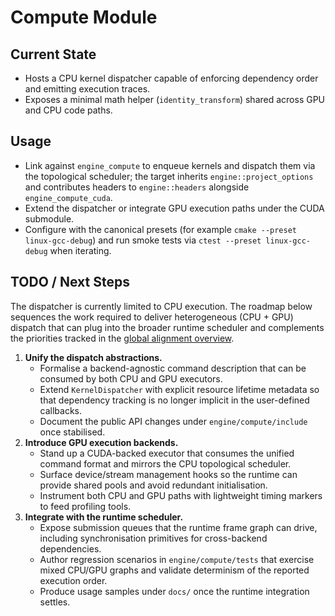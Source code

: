 # Compute Module

## Current State

- Hosts a CPU kernel dispatcher capable of enforcing dependency order and emitting execution traces.
- Exposes a minimal math helper (`identity_transform`) shared across GPU and CPU code paths.

## Usage

- Link against `engine_compute` to enqueue kernels and dispatch them via the topological scheduler; the target inherits `engine::project_options` and contributes headers to `engine::headers` alongside `engine_compute_cuda`.
- Extend the dispatcher or integrate GPU execution paths under the CUDA submodule.
- Configure with the canonical presets (for example `cmake --preset linux-gcc-debug`) and run smoke tests via `ctest --preset linux-gcc-debug` when iterating.

## TODO / Next Steps

The dispatcher is currently limited to CPU execution. The roadmap below sequences
the work required to deliver heterogeneous (CPU + GPU) dispatch that can plug
into the broader runtime scheduler and complements the priorities tracked in the
[global alignment overview](../../docs/global_roadmap.md).

1. **Unify the dispatch abstractions.**
   - Formalise a backend-agnostic command description that can be consumed by
     both CPU and GPU executors.
   - Extend `KernelDispatcher` with explicit resource lifetime metadata so that
     dependency tracking is no longer implicit in the user-defined callbacks.
   - Document the public API changes under `engine/compute/include` once
     stabilised.
2. **Introduce GPU execution backends.**
   - Stand up a CUDA-backed executor that consumes the unified command format
     and mirrors the CPU topological scheduler.
   - Surface device/stream management hooks so the runtime can provide shared
     pools and avoid redundant initialisation.
   - Instrument both CPU and GPU paths with lightweight timing markers to feed
     profiling tools.
3. **Integrate with the runtime scheduler.**
   - Expose submission queues that the runtime frame graph can drive, including
     synchronisation primitives for cross-backend dependencies.
   - Author regression scenarios in `engine/compute/tests` that exercise mixed
     CPU/GPU graphs and validate determinism of the reported execution order.
   - Produce usage samples under `docs/` once the runtime integration settles.
